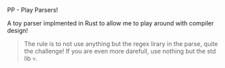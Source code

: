 PP - Play Parsers!

A toy parser implmented in Rust to allow me to play around with compiler design!

> The rule is to not use anything but the regex lirary in the parse, quite the challenge! If you are even more darefull, use nothing but the std lib :skull:.
